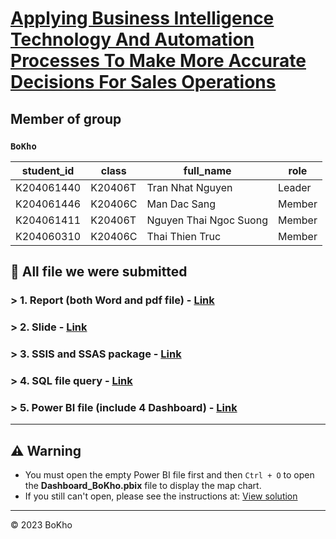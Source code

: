 # [Applying Business Intelligence Technology And Automation Processes To Make More Accurate Decisions For Sales Operations](https://github.com/trannhatnguyen2/K20406C_BoKho)

## Member of group

### **`BoKho`**

| student_id | class   | full_name              | role   |
| ---------- | ------- | ---------------------- | ------ |
| K204061440 | K20406T | Tran Nhat Nguyen       | Leader |
| K204061446 | K20406C | Man Dac Sang           | Member |
| K204061411 | K20406T | Nguyen Thai Ngoc Suong | Member |
| K204060310 | K20406C | Thai Thien Truc        | Member |

## 📂 All file we were submitted

### > **1. Report (both Word and pdf file) -** [Link](https://github.com/trannhatnguyen2/K20406C_BoKho/blob/main/K20406C_BoKho.pdf)

### > **2. Slide -** [Link](https://github.com/trannhatnguyen2/K20406C_BoKho/blob/main/Slide_K20406C_BoKho.pdf)

### > **3. SSIS and SSAS package -** [Link](https://github.com/trannhatnguyen2/K20406C_BoKho/tree/main/DW_K20406C_BoKho)

### > **4. SQL file query -** [Link](https://github.com/trannhatnguyen2/K20406C_BoKho/tree/main/SQL_Query)

### > **5. Power BI file (include 4 Dashboard) -** [Link](https://github.com/trannhatnguyen2/K20406C_BoKho/blob/main/Dashboard_BoKho.pbix)

---

## ⚠️ Warning

- You must open the empty Power BI file first and then `Ctrl + O` to open the **Dashboard_BoKho.pbix** file to display the map chart.
- If you still can't open, please see the instructions at: [View solution](https://community.powerbi.com/t5/Service/Enable-Map-Visual/td-p/2187937)

---

<p>&copy; 2023 BoKho</p>
